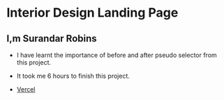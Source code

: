 # Interior Design Landing Page

## I,m Surandar Robins

- I have learnt the importance of before and after pseudo selector from this project.

- It took me 6 hours to finish this project.

- [Vercel](https://robin-project-10.vercel.app/)
